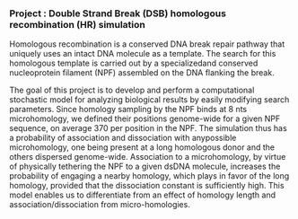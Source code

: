 ### Project : Double Strand Break (DSB) homologous recombination (HR) simulation 

Homologous recombination is a conserved DNA break repair pathway that uniquely uses an intact DNA molecule as a template. The search for this homologous template is carried out by a specializedand conserved nucleoprotein filament (NPF) assembled on the DNA flanking the break.

The goal of this project is to develop and perform a computational  stochastic model for analyzing biological results by easily modifying search parameters. Since homology sampling by the NPF binds at 8 nts microhomology, we defined their positions genome-wide for a given NPF sequence, on average 370 per position in the NPF. The simulation thus has a probability of association and dissociation with anypossible microhomology, one being present at a long homologous donor and the others dispersed genome-wide. Association to a microhomology, by virtue of physically tethering the NPF to a given dsDNA molecule, increases the probability of engaging a nearby homology, which plays in favor of the long homology, provided that the dissociation constant is sufficiently high. This model enables us to differentiate from an effect of homology length and association/dissociation from micro-homologies.